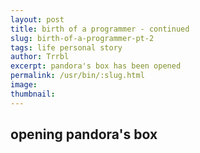 ```yaml
---
layout: post
title: birth of a programmer - continued
slug: birth-of-a-programmer-pt-2
tags: life personal story
author: Trrbl
excerpt: pandora's box has been opened
permalink: /usr/bin/:slug.html
image: 
thumbnail: 
---
```


## opening pandora's box

